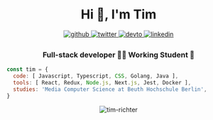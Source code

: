<h1 align="center">Hi 👋, I'm Tim</h1>

<div align="center">
<a href="https://github.com/tim-richter" target="_blank">
<img src=https://img.shields.io/badge/github-%2324292e.svg?&style=for-the-badge&logo=github&logoColor=white alt=github style="margin-bottom: 5px;" />
</a>
<a href="https://twitter.com/tim_c_richter" target="_blank">
<img src=https://img.shields.io/badge/twitter-%2300acee.svg?&style=for-the-badge&logo=twitter&logoColor=white alt=twitter style="margin-bottom: 5px;" />
</a>
<a href="https://dev.to/timrichter" target="_blank">
<img src=https://img.shields.io/badge/dev.to-%2308090A.svg?&style=for-the-badge&logo=dev.to&logoColor=white alt=devto style="margin-bottom: 5px;" />
</a>
<a href="https://linkedin.com/in/tim-richter-developer" target="_blank">
<img src=https://img.shields.io/badge/linkedin-%231E77B5.svg?&style=for-the-badge&logo=linkedin&logoColor=white alt=linkedin style="margin-bottom: 5px;" />
</a>  
</div>

### <div align="center">Full-stack developer 👨‍💻 Working Student 🚀</div>  
 

```javascript
const tim = {
  code: [ Javascript, Typescript, CSS, Golang, Java ],
  tools: [ React, Redux, Node.js, Next.js, Jest, Docker ],
  studies: 'Media Computer Science at Beuth Hochschule Berlin',
}
```

<!--START_SECTION:activity-->
<!--END_SECTION:activity-->

<p align="center"> <img src="https://github-readme-stats.vercel.app/api?username=tim-richter&show_icons=true" alt="tim-richter" /> </p>

